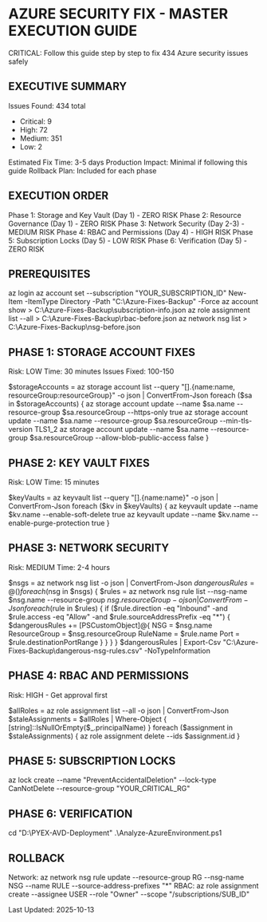 # AZURE SECURITY FIX - MASTER EXECUTION GUIDE

CRITICAL: Follow this guide step by step to fix 434 Azure security issues safely

## EXECUTIVE SUMMARY

Issues Found: 434 total
- Critical: 9
- High: 72
- Medium: 351
- Low: 2

Estimated Fix Time: 3-5 days
Production Impact: Minimal if following this guide
Rollback Plan: Included for each phase

## EXECUTION ORDER

Phase 1: Storage and Key Vault (Day 1) - ZERO RISK
Phase 2: Resource Governance (Day 1) - ZERO RISK
Phase 3: Network Security (Day 2-3) - MEDIUM RISK
Phase 4: RBAC and Permissions (Day 4) - HIGH RISK
Phase 5: Subscription Locks (Day 5) - LOW RISK
Phase 6: Verification (Day 5) - ZERO RISK

## PREREQUISITES

az login
az account set --subscription "YOUR_SUBSCRIPTION_ID"
New-Item -ItemType Directory -Path "C:\Azure-Fixes-Backup" -Force
az account show > C:\Azure-Fixes-Backup\subscription-info.json
az role assignment list --all > C:\Azure-Fixes-Backup\rbac-before.json
az network nsg list > C:\Azure-Fixes-Backup\nsg-before.json

## PHASE 1: STORAGE ACCOUNT FIXES

Risk: LOW
Time: 30 minutes
Issues Fixed: 100-150

$storageAccounts = az storage account list --query "[].{name:name, resourceGroup:resourceGroup}" -o json | ConvertFrom-Json
foreach ($sa in $storageAccounts) {
    az storage account update --name $sa.name --resource-group $sa.resourceGroup --https-only true
    az storage account update --name $sa.name --resource-group $sa.resourceGroup --min-tls-version TLS1_2
    az storage account update --name $sa.name --resource-group $sa.resourceGroup --allow-blob-public-access false
}

## PHASE 2: KEY VAULT FIXES

Risk: LOW
Time: 15 minutes

$keyVaults = az keyvault list --query "[].{name:name}" -o json | ConvertFrom-Json
foreach ($kv in $keyVaults) {
    az keyvault update --name $kv.name --enable-soft-delete true
    az keyvault update --name $kv.name --enable-purge-protection true
}

## PHASE 3: NETWORK SECURITY

Risk: MEDIUM
Time: 2-4 hours

$nsgs = az network nsg list -o json | ConvertFrom-Json
$dangerousRules = @()
foreach ($nsg in $nsgs) {
    $rules = az network nsg rule list --nsg-name $nsg.name --resource-group $nsg.resourceGroup -o json | ConvertFrom-Json
    foreach ($rule in $rules) {
        if ($rule.direction -eq "Inbound" -and $rule.access -eq "Allow" -and $rule.sourceAddressPrefix -eq "*") {
            $dangerousRules += [PSCustomObject]@{
                NSG = $nsg.name
                ResourceGroup = $nsg.resourceGroup
                RuleName = $rule.name
                Port = $rule.destinationPortRange
            }
        }
    }
}
$dangerousRules | Export-Csv "C:\Azure-Fixes-Backup\dangerous-nsg-rules.csv" -NoTypeInformation

## PHASE 4: RBAC AND PERMISSIONS

Risk: HIGH - Get approval first

$allRoles = az role assignment list --all -o json | ConvertFrom-Json
$staleAssignments = $allRoles | Where-Object { [string]::IsNullOrEmpty($_.principalName) }
foreach ($assignment in $staleAssignments) {
    az role assignment delete --ids $assignment.id
}

## PHASE 5: SUBSCRIPTION LOCKS

az lock create --name "PreventAccidentalDeletion" --lock-type CanNotDelete --resource-group "YOUR_CRITICAL_RG"

## PHASE 6: VERIFICATION

cd "D:\PYEX-AVD-Deployment"
.\Analyze-AzureEnvironment.ps1

## ROLLBACK

Network: az network nsg rule update --resource-group RG --nsg-name NSG --name RULE --source-address-prefixes "*"
RBAC: az role assignment create --assignee USER --role "Owner" --scope "/subscriptions/SUB_ID"

Last Updated: 2025-10-13
